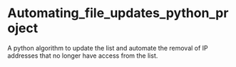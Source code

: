 # Automating_file_updates_python_project

A python algorithm to update the list and automate the removal of IP addresses that no longer have access from the list.

